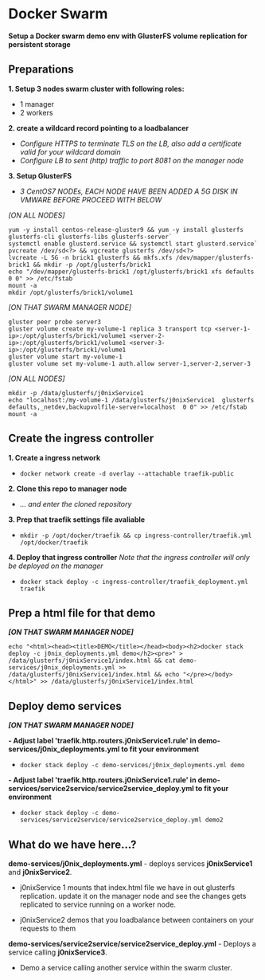 # Docker Swarm
**Setup a Docker swarm demo env with GlusterFS volume replication for persistent storage**

## Preparations
**1. Setup 3 nodes swarm cluster with following roles:**
- 1 manager
- 2 workers

**2. create a wildcard record pointing to a loadbalancer**
 - *Configure HTTPS to terminate TLS on the LB, also add a certificate valid for your wildcard domain*
 - *Configure LB to sent (http) traffic to port 8081 on the manager node*

**3. Setup GlusterFS**
 - *3 CentOS7 NODEs, EACH NODE HAVE BEEN ADDED A 5G DISK IN VMWARE BEFORE PROCEED WITH BELOW*

*[ON ALL NODES]*

```
yum -y install centos-release-gluster9 && yum -y install glusterfs glusterfs-cli glusterfs-libs glusterfs-server`
systemctl enable glusterd.service && systemctl start glusterd.service`
pvcreate /dev/sd<?> && vgcreate glusterfs /dev/sd<?>
lvcreate -L 5G -n brick1 glusterfs && mkfs.xfs /dev/mapper/glusterfs-brick1 && mkdir -p /opt/glusterfs/brick1
echo "/dev/mapper/glusterfs-brick1 /opt/glusterfs/brick1 xfs defaults 0 0" >> /etc/fstab
mount -a
mkdir /opt/glusterfs/brick1/volume1
```

*[ON THAT SWARM MANAGER NODE]*

```gluster peer probe server2
gluster peer probe server3
gluster volume create my-volume-1 replica 3 transport tcp <server-1-ip>:/opt/glusterfs/brick1/volume1 <server-2-ip>:/opt/glusterfs/brick1/volume1 <server-3-ip>:/opt/glusterfs/brick1/volume1
gluster volume start my-volume-1
gluster volume set my-volume-1 auth.allow server-1,server-2,server-3
```
 
*[ON ALL NODES]*
```
mkdir -p /data/glusterfs/j0nixService1
echo "localhost:/my-volume-1 /data/glusterfs/j0nixService1  glusterfs  defaults,_netdev,backupvolfile-server=localhost  0 0" >> /etc/fstab
mount -a
```

## Create the ingress controller
**1. Create a ingress network**
- `docker network create -d overlay --attachable traefik-public`

**2. Clone this repo to manager node**
 - *... and enter the cloned repository*

**3. Prep that traefik settings file avaliable**
- `mkdir -p /opt/docker/traefik && cp ingress-controller/traefik.yml /opt/docker/traefik`

**4. Deploy that ingress controller**
*Note that the ingress controller will only be deployed on the manager* 
 - `docker stack deploy -c ingress-controller/traefik_deployment.yml traefik `

## Prep a html file for that demo
***[ON THAT SWARM MANAGER NODE]***

```
echo "<html><head><title>DEMO</title></head><body><h2>docker stack deploy -c j0nix_deployments.yml demo</h2><pre>" > /data/glusterfs/j0nixService1/index.html && cat demo-services/j0nix_deployments.yml >> /data/glusterfs/j0nixService1/index.html && echo "</pre></body></html>" >> /data/glusterfs/j0nixService1/index.html
```

## Deploy demo services
***[ON THAT SWARM MANAGER NODE]***

**- Adjust label 'traefik.http.routers.j0nixService1.rule' in demo-services/j0nix_deployments.yml to fit your environment**
 - `docker stack deploy -c demo-services/j0nix_deployments.yml demo `

**- Adjust label 'traefik.http.routers.j0nixService1.rule' in demo-services/service2service/service2service_deploy.yml to fit your environment**
 - `docker stack deploy -c demo-services/service2service/service2service_deploy.yml demo2`


## What do we have here...?
**demo-services/j0nix_deployments.yml** - deploys services **j0nixService1** and **j0nixService2**. 

- j0nixService 1 mounts that index.html file we have in out glusterfs replication. 
  update it on the manager node and see the changes gets replicated to service running on a worker node.

- j0nixService2 demos that you loadbalance between containers on your requests to them

**demo-services/service2service/service2service_deploy.yml** - Deploys a service calling **j0nixService3**. 

 - Demo a service calling another service within the swarm cluster.



